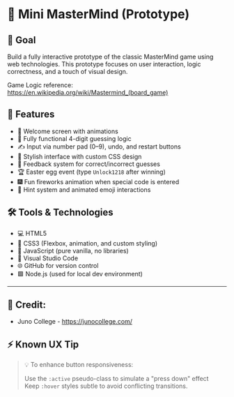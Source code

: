 # 🎯 Mini MasterMind (Prototype)

## 🧠 Goal

Build a fully interactive prototype of the classic MasterMind game using web technologies. This prototype focuses on user interaction, logic correctness, and a touch of visual design.


Game Logic reference:
https://en.wikipedia.org/wiki/Mastermind_(board_game)

## 🚀 Features

- 🎉 Welcome screen with animations
- 🔢 Fully functional 4-digit guessing logic
- ✍️ Input via number pad (0–9), undo, and restart buttons
- 🎨 Stylish interface with custom CSS design
- 🧩 Feedback system for correct/incorrect guesses
- 🏆 Easter egg event (type `Unlock1218` after winning)
- 🎆 Fun fireworks animation when special code is entered
- 💬 Hint system and animated emoji interactions

## 🛠️ Tools & Technologies

- 💻 HTML5
- 🎨 CSS3 (Flexbox, animation, and custom styling)
- 🧠 JavaScript (pure vanilla, no libraries)
- 🧰 Visual Studio Code
- 🌐 GitHub for version control
- 🟩 Node.js (used for local dev environment)

---

## 🙏 Credit: 
   - Juno College - https://junocollege.com/

## ⚡ Known UX Tip

> 💡 To enhance button responsiveness:
>
> Use the `:active` pseudo-class to simulate a "press down" effect  
> Keep `:hover` styles subtle to avoid conflicting transitions.